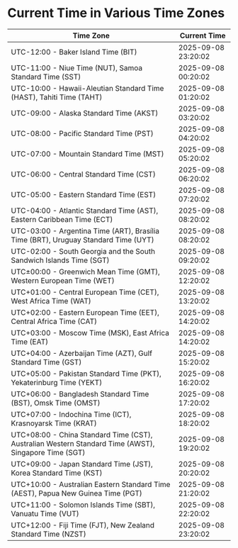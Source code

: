# Current Time in Various Time Zones

| Time Zone | Current Time |
|-----------|--------------|
| UTC-12:00 - Baker Island Time (BIT) | 2025-09-08 23:20:02 |
| UTC-11:00 - Niue Time (NUT), Samoa Standard Time (SST) | 2025-09-08 00:20:02 |
| UTC-10:00 - Hawaii-Aleutian Standard Time (HAST), Tahiti Time (TAHT) | 2025-09-08 01:20:02 |
| UTC-09:00 - Alaska Standard Time (AKST) | 2025-09-08 03:20:02 |
| UTC-08:00 - Pacific Standard Time (PST) | 2025-09-08 04:20:02 |
| UTC-07:00 - Mountain Standard Time (MST) | 2025-09-08 05:20:02 |
| UTC-06:00 - Central Standard Time (CST) | 2025-09-08 06:20:02 |
| UTC-05:00 - Eastern Standard Time (EST) | 2025-09-08 07:20:02 |
| UTC-04:00 - Atlantic Standard Time (AST), Eastern Caribbean Time (ECT) | 2025-09-08 08:20:02 |
| UTC-03:00 - Argentina Time (ART), Brasília Time (BRT), Uruguay Standard Time (UYT) | 2025-09-08 08:20:02 |
| UTC-02:00 - South Georgia and the South Sandwich Islands Time (SGT) | 2025-09-08 09:20:02 |
| UTC±00:00 - Greenwich Mean Time (GMT), Western European Time (WET) | 2025-09-08 12:20:02 |
| UTC+01:00 - Central European Time (CET), West Africa Time (WAT) | 2025-09-08 13:20:02 |
| UTC+02:00 - Eastern European Time (EET), Central Africa Time (CAT) | 2025-09-08 14:20:02 |
| UTC+03:00 - Moscow Time (MSK), East Africa Time (EAT) | 2025-09-08 14:20:02 |
| UTC+04:00 - Azerbaijan Time (AZT), Gulf Standard Time (GST) | 2025-09-08 15:20:02 |
| UTC+05:00 - Pakistan Standard Time (PKT), Yekaterinburg Time (YEKT) | 2025-09-08 16:20:02 |
| UTC+06:00 - Bangladesh Standard Time (BST), Omsk Time (OMST) | 2025-09-08 17:20:02 |
| UTC+07:00 - Indochina Time (ICT), Krasnoyarsk Time (KRAT) | 2025-09-08 18:20:02 |
| UTC+08:00 - China Standard Time (CST), Australian Western Standard Time (AWST), Singapore Time (SGT) | 2025-09-08 19:20:02 |
| UTC+09:00 - Japan Standard Time (JST), Korea Standard Time (KST) | 2025-09-08 20:20:02 |
| UTC+10:00 - Australian Eastern Standard Time (AEST), Papua New Guinea Time (PGT) | 2025-09-08 21:20:02 |
| UTC+11:00 - Solomon Islands Time (SBT), Vanuatu Time (VUT) | 2025-09-08 22:20:02 |
| UTC+12:00 - Fiji Time (FJT), New Zealand Standard Time (NZST) | 2025-09-08 23:20:02 |

